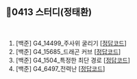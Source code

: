 ## 📘0413 스터디(정태환)
</br>

1. [백준] G4_14499_주사위 굴리기 [[정답코드](Main_bj_G4_14499_주사위굴리기.java)]
2. [백준] G4_15685_드래곤 커브 [[정답코드](Main_bj_G4_15685_드래곤커브.java)]
3. [백준] G4_1504_특정한 최단 경로 [[정답코드]()]
4. [백준] G4_6497_전력난 [[정답코드]()]  
